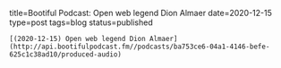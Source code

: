 
title=Bootiful Podcast: Open web legend Dion Almaer
date=2020-12-15
type=post
tags=blog
status=published
~~~~~~
[(2020-12-15) Open web legend Dion Almaer](http://api.bootifulpodcast.fm//podcasts/ba753ce6-04a1-4146-befe-625c1c38ad10/produced-audio) 
            